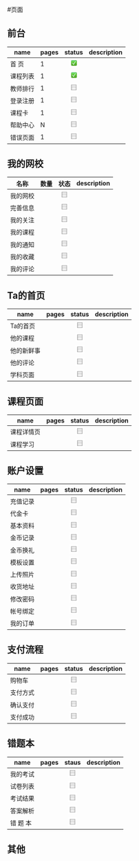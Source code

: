 #页面


## 前台

name  |  pages  |  status                                  | description
------|---------|:-----------------------------------------:|-----------
首   页|    1    |  ![checked icon](../src/img/checked.png) |
课程列表|    1   | ![checked icon](../src/img/checked.png)  |
教师排行|    1   | ![checked icon](../src/img/checkbox.png) |
登录注册|    1   | ![checked icon](../src/img/checkbox.png) |
课程卡  |    1   | ![checked icon](../src/img/checkbox.png) |
帮助中心|    N   | ![checked icon](../src/img/checkbox.png) |
错误页面|    1   | ![checked icon](../src/img/checkbox.png) |


## 我的网校

  名称  |    数量   |   状态     | description
--------|----------|:-----------:|---------------
我的网校 |          | ![checked icon](../src/img/checkbox.png) |
完善信息 |          | ![checked icon](../src/img/checkbox.png) |
我的关注 |          | ![checked icon](../src/img/checkbox.png) |
我的课程 |          | ![checked icon](../src/img/checkbox.png) |
我的通知 |          | ![checked icon](../src/img/checkbox.png) |
我的收藏 |          | ![checked icon](../src/img/checkbox.png) |
我的评论 |          | ![checked icon](../src/img/checkbox.png) |


## Ta的首页
name  |  pages  |  status | description
------|---------|:----------: |---------------
Ta的首页|          | ![checked icon](../src/img/checkbox.png) |
他的课程|          | ![checked icon](../src/img/checkbox.png) |
他的新鲜事|        | ![checked icon](../src/img/checkbox.png) |
他的评论|          | ![checked icon](../src/img/checkbox.png) |
学科页面|          | ![checked icon](../src/img/checkbox.png) |



## 课程页面
name  |  pages  |  status | description
------|---------|:----------: |---------------
课程详情页|       | ![checked icon](../src/img/checkbox.png) |
课程学习|        | ![checked icon](../src/img/checkbox.png) |


## 账户设置
name  |  pages  |  status | description
------|---------|:----------:|---------------
充值记录|          | ![checked icon](../src/img/checkbox.png) |
代金卡 |          | ![checked icon](../src/img/checkbox.png) |
基本资料|          | ![checked icon](../src/img/checkbox.png) |
金币记录|          | ![checked icon](../src/img/checkbox.png) |
金币换礼|          | ![checked icon](../src/img/checkbox.png) |
模板设置|          | ![checked icon](../src/img/checkbox.png) |
上传照片|          | ![checked icon](../src/img/checkbox.png) |
收货地址|          | ![checked icon](../src/img/checkbox.png) |
修改密码|          | ![checked icon](../src/img/checkbox.png) |
帐号绑定|          | ![checked icon](../src/img/checkbox.png) |
我的订单|          | ![checked icon](../src/img/checkbox.png) |



## 支付流程
name  |  pages  |  status | description
------|---------|:----------:|---------------
购物车|          | ![checked icon](../src/img/checkbox.png) |
支付方式|          | ![checked icon](../src/img/checkbox.png) |
确认支付|          | ![checked icon](../src/img/checkbox.png) |
支付成功|          | ![checked icon](../src/img/checkbox.png) |



## 错题本
  name |  pages  | staus | description
-------|---------|:------------:|---------------
我的考试|          | ![checked icon](../src/img/checkbox.png) |
试卷列表|          | ![checked icon](../src/img/checkbox.png) |
考试结果|          | ![checked icon](../src/img/checkbox.png) |
答案解析|          | ![checked icon](../src/img/checkbox.png) |
错 题 本|          | ![checked icon](../src/img/checkbox.png) |



## 其他

	





